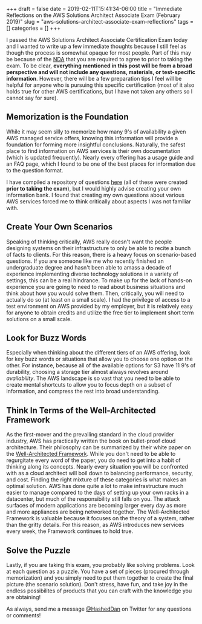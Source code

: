 +++ 
draft = false
date = 2019-02-11T15:41:34-06:00
title = "Immediate Reflections on the AWS Solutions Architect Associate Exam (February 2019)"
slug = "aws-solutions-architect-associate-exam-reflections" 
tags = []
categories = []
+++

I passed the AWS Solutions Architect Associate Certification Exam today and I wanted to write up a few immediate thoughts because I still feel as though the process is somewhat opaque for most people. Part of this may be because of the [NDA](https://aws.amazon.com/certification/certification-agreement/?src=certification-faqs) that you are required to agree to prior to taking the exam. To be clear, **everything mentioned in this post will be from a broad perspective and will not include any questions, materials, or test-specific information**. However, there will be a few preparation tips I feel will be helpful for anyone who is pursuing this specific certification (most of it also holds true for other AWS certifications, but I have not taken any others so I cannot say for sure).

## Memorization is the Foundation

While it may seem silly to memorize how many 9's of availability a given AWS managed service offers, knowing this information will provide a foundation for forming more insightful conclusions. Naturally, the safest place to find information on AWS services is their own documentation (which is updated frequently). Nearly every offering has a usage guide and an FAQ page, which I found to be one of the best places for information due to the question format.

I have compiled a repository of questions [here](https://quizlet.com/366845307/aws-solutions-associate-certification-flash-cards/) (all of these were created **prior to taking the exam**), but I would highly advise creating your own information bank. I found that creating my own questions about various AWS services forced me to think critically about aspects I was not familiar with.

## Create Your Own Scenarios

Speaking of thinking critically, AWS really doesn't want the people designing systems on their infrastructure to only be able to recite a bunch of facts to clients. For this reason, there is a heavy focus on scenario-based questions. If you are someone like me who recently finished an undergraduate degree and hasn't been able to amass a decade of experience implementing diverse technology solutions in a variety of settings, this can be a real hindrance. To make up for the lack of hands-on experience you are going to need to read about business situations and think about how you would solve them. Then, critically, you will need to actually do so (at least on a small scale). I had the privilege of access to a test environment on AWS provided by my employer, but it is relatively easy for anyone to obtain credits and utilize the free tier to implement short term solutions on a small scale.

## Look for Buzz Words

Especially when thinking about the different tiers of an AWS offering, look for key buzz words or situations that allow you to choose one option or the other. For instance, because all of the available options for S3 have 11 9's of durability, choosing a storage tier almost always revolves around *availability*. The AWS landscape is so vast that you need to be able to create mental shortcuts to allow you to focus depth on a subset of information, and compress the rest into broad understanding.

## Think In Terms of the Well-Architected Framework

As the first-mover and the prevailing standard in the cloud provider industry, AWS has practically written the book on bullet-proof cloud architecture. Their philosophy can be summarized by their white paper on the [Well-Architected Framework](https://d1.awsstatic.com/whitepapers/architecture/AWS_Well-Architected_Framework.pdf). While you don't need to be able to regurgitate every word of the paper, you do need to get into a habit of thinking along its concepts. Nearly every situation you will be confronted with as a cloud architect will boil down to balancing performance, security, and cost. Finding the right mixture of these categories is what makes an optimal solution. AWS has done quite a lot to make infrastructure much easier to manage compared to the days of setting up your own racks in a datacenter, but much of the responsibility still falls on you. The attack surfaces of modern applications are becoming larger every day as more and more appliances are being networked together. The Well-Architected Framework is valuable because it focuses on the theory of a system, rather than the gritty details. For this reason, as AWS introduces new services every week, the Framework continues to hold true.

## Solve the Puzzle

Lastly, if you are taking this exam, you probably like solving problems. Look at each question as a puzzle. You have a set of pieces (procured through memorization) and you simply need to put them together to create the final picture (the scenario solution). Don't stress, have fun, and take joy in the endless possibilites of products that you can craft with the knowledge you are obtaining!

As always, send me a message [@HashedDan](https://twitter.com/HashedDan) on Twitter for any questions or comments!